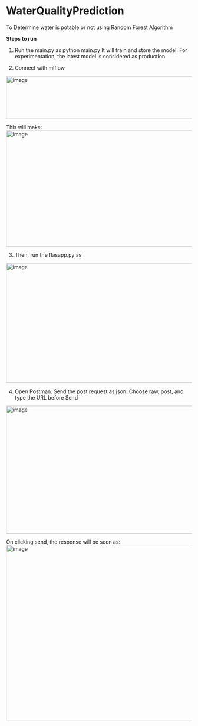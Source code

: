 # WaterQualityPrediction
To Determine water is potable or not using Random Forest Algorithm

**Steps to run**
1)	Run the main.py as python main.py
It will train and store the model.
For experimentation, the latest model is considered as production

2)	Connect with mlflow
 <img width="940" height="116" alt="image" src="https://github.com/user-attachments/assets/b92c7c90-a006-4690-a3e1-53b3eef5ad17" />

This will make:
 <img width="940" height="315" alt="image" src="https://github.com/user-attachments/assets/5b7a5a99-5c84-422d-826a-4ed6ebf07d22" />

3)	Then, run the flasapp.py as
 <img width="940" height="325" alt="image" src="https://github.com/user-attachments/assets/13c656e2-1b06-4007-a684-9851e9c71365" />


4)	Open Postman:
Send the post request as json. Choose raw, post, and type the URL before Send
 <img width="940" height="346" alt="image" src="https://github.com/user-attachments/assets/6089f158-3e8a-4321-851f-4e73cd96039b" />

On clicking send, the response will be seen as:
 <img width="940" height="475" alt="image" src="https://github.com/user-attachments/assets/bb3affc9-8b30-4e61-8265-e88dfe8bdb1e" />


